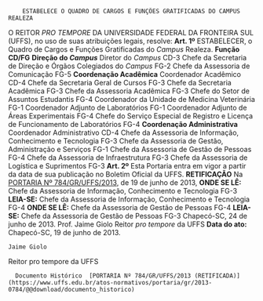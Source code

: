         ESTABELECE O QUADRO DE CARGOS E FUNÇÕES GRATIFICADAS DO CAMPUS REALEZA  

 O REITOR *PRO TEMPORE*  DA UNIVERSIDADE FEDERAL DA FRONTEIRA SUL (UFFS), no uso de suas atribuições legais, resolve:   **Art. 1º**  ESTABELECER, o Quadro de Cargos e Funções Gratificadas do *Campus*  Realeza.        **Função**   **CD/FG**     **Direção do *Campus***    Diretor do *Campus*   CD-3     Chefe da Secretaria de Direção e Órgãos Colegiados do *Campus*   FG-2     Chefe da Assessoria de Comunicação   FG-5     **Coordenação Acadêmica**   Coordenador Acadêmico   CD-4     Chefe da Secretaria Geral de Cursos   FG-3     Chefe da Secretaria Acadêmica   FG-3     Chefe da Assessoria Acadêmica   FG-3     Chefe do Setor de Assuntos Estudantis   FG-4     Coordenador da Unidade de Medicina Veterinária   FG-1     Coordenador Adjunto de Laboratórios   FG-1     Coordenador Adjunto de Áreas Experimentais   FG-4     Chefe do Serviço Especial de Registro e Licença de Funcionamento de Laboratórios   FG-4     **Coordenação Administrativa**   Coordenador Administrativo   CD-4     Chefe da Assessoria de Informação, Conhecimento e Tecnologia   FG-3     Chefe da Assessoria de Gestão, Administração e Serviços   FG-1     Chefe da Assessoria de Gestão de Pessoas   FG-4     Chefe da Assessoria de Infraestrutura   FG-3     Chefe da Assessoria de Logística e Suprimentos   FG-3       **Art. 2º**  Esta Portaria entra em vigor a partir da data de sua publicação no Boletim Oficial da UFFS.   **RETIFICAÇÃO**   Na [PORTARIA Nº 784/GR/UFFS/2013](https://www.uffs.edu.br/atos-normativos/portaria/gr/2013-0784), de 19 de junho de 2013,   **ONDE SE LÊ:**      Chefe da Assessoria de Informação, Conhecimento e Tecnologia   FG-3       **LEIA-SE:**      Chefe da Assessoria de Informação, Conhecimento e Tecnologia   FG-4       **ONDE SE LÊ:**      Chefe da Assessoria de Gestão de Pessoas   FG-4       **LEIA-SE:**      Chefe da Assessoria de Gestão de Pessoas   FG-3         Chapecó-SC, 24 de junho de 2013.   Prof. Jaime Giolo Reitor *pro tempore*  da UFFS      **Data do ato:** Chapecó-SC, 19 de junho de 2013.   
 

    Jaime Giolo   
 Reitor pro tempore da UFFS 

      Documento Histórico  [PORTARIA Nº 784/GR/UFFS/2013 (RETIFICADA)](https://www.uffs.edu.br/atos-normativos/portaria/gr/2013-0784/@@download/documento_historico)     
      
